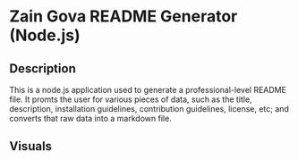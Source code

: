 # Zain Gova README Generator (Node.js)

## Description

This is a node.js application used to generate a professional-level README file. It promts the user for various pieces of data, such as the title, description, installation guidelines, contribution guidelines, license, etc; and converts that raw data into a markdown file.

## Visuals